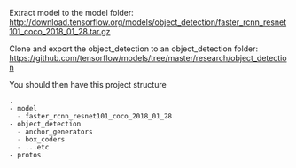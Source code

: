 Extract model to the model folder:
http://download.tensorflow.org/models/object_detection/faster_rcnn_resnet101_coco_2018_01_28.tar.gz

Clone and export the object_detection to an object_detection folder:
https://github.com/tensorflow/models/tree/master/research/object_detection

You should then have this project structure
```
.
- model
  - faster_rcnn_resnet101_coco_2018_01_28
- object_detection
  - anchor_generators
  - box_coders
  - ...etc
- protos
```
